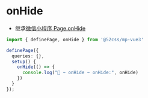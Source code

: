 # onHide

* 继承[微信小程序 Page.onHide](https://developers.weixin.qq.com/miniprogram/dev/reference/api/Page.html#onHide)

```ts
import { definePage, onHide } from '@52css/mp-vue3'

definePage({
  queries: {},
  setup() {
    onHide(() => {
      console.log("🚀 ~ onHide ~ onHide:", onHide)
    })
  }
});
  ```